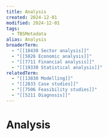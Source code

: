 ```yaml
---
title: Analysis
created: 2024-12-01
modified: 2024-12-01
tags:
  - TBSMetadata
alias: Analysis
broaderTerm:
  - "[[18430 Sector analysis]]"
  - "[[5826 Economic analysis]]"
  - "[[7711 Financial analysis]]"
  - "[[19330 Statistical analysis]]"
relatedTerm:
  - "[[13830 Modelling]]"
  - "[[2833 Case studies]]"
  - "[[7506 Feasibility studies]]"
  - "[[5211 Diagnosis]]"
---
```

# Analysis
